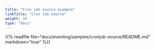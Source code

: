 ```yaml
---
title: "Cron job source example"
linkTitle: "Cron job source"
weight: 10
type: "docs"
---
```


{{% readfile file="docs/eventing/samples/cronjob-source/README.md" markdown="true" %}}

